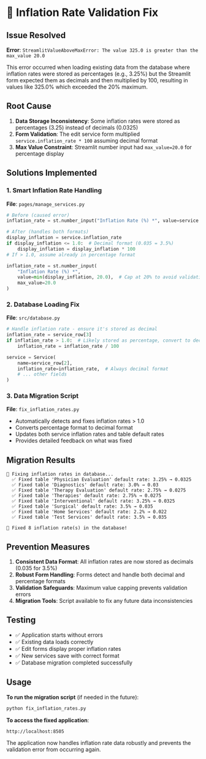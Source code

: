 # 🔧 Inflation Rate Validation Fix

## Issue Resolved

**Error**: `StreamlitValueAboveMaxError: The value 325.0 is greater than the max_value 20.0`

This error occurred when loading existing data from the database where inflation rates were stored as percentages (e.g., 3.25%) but the Streamlit form expected them as decimals and then multiplied by 100, resulting in values like 325.0% which exceeded the 20% maximum.

## Root Cause

1. **Data Storage Inconsistency**: Some inflation rates were stored as percentages (3.25) instead of decimals (0.0325)
2. **Form Validation**: The edit service form multiplied `service.inflation_rate * 100` assuming decimal format
3. **Max Value Constraint**: Streamlit number input had `max_value=20.0` for percentage display

## Solutions Implemented

### 1. **Smart Inflation Rate Handling**

**File**: `pages/manage_services.py`

```python
# Before (caused error)
inflation_rate = st.number_input("Inflation Rate (%) *", value=service.inflation_rate * 100, max_value=20.0)

# After (handles both formats)
display_inflation = service.inflation_rate
if display_inflation <= 1.0:  # Decimal format (0.035 = 3.5%)
    display_inflation = display_inflation * 100
# If > 1.0, assume already in percentage format

inflation_rate = st.number_input(
    "Inflation Rate (%) *", 
    value=min(display_inflation, 20.0),  # Cap at 20% to avoid validation error
    max_value=20.0
)
```

### 2. **Database Loading Fix**

**File**: `src/database.py`

```python
# Handle inflation rate - ensure it's stored as decimal
inflation_rate = service_row[3]
if inflation_rate > 1.0:  # Likely stored as percentage, convert to decimal
    inflation_rate = inflation_rate / 100

service = Service(
    name=service_row[2],
    inflation_rate=inflation_rate,  # Always decimal format
    # ... other fields
)
```

### 3. **Data Migration Script**

**File**: `fix_inflation_rates.py`

- Automatically detects and fixes inflation rates > 1.0
- Converts percentage format to decimal format
- Updates both service inflation rates and table default rates
- Provides detailed feedback on what was fixed

## Migration Results

```
🔧 Fixing inflation rates in database...
  ✅ Fixed table 'Physician Evaluation' default rate: 3.25% → 0.0325
  ✅ Fixed table 'Diagnostics' default rate: 3.0% → 0.03
  ✅ Fixed table 'Therapy Evaluation' default rate: 2.75% → 0.0275
  ✅ Fixed table 'Therapies' default rate: 2.75% → 0.0275
  ✅ Fixed table 'Interventional' default rate: 3.25% → 0.0325
  ✅ Fixed table 'Surgical' default rate: 3.5% → 0.035
  ✅ Fixed table 'Home Services' default rate: 2.2% → 0.022
  ✅ Fixed table 'Test Services' default rate: 3.5% → 0.035

🎉 Fixed 8 inflation rate(s) in the database!
```

## Prevention Measures

1. **Consistent Data Format**: All inflation rates are now stored as decimals (0.035 for 3.5%)
2. **Robust Form Handling**: Forms detect and handle both decimal and percentage formats
3. **Validation Safeguards**: Maximum value capping prevents validation errors
4. **Migration Tools**: Script available to fix any future data inconsistencies

## Testing

- ✅ Application starts without errors
- ✅ Existing data loads correctly
- ✅ Edit forms display proper inflation rates
- ✅ New services save with correct format
- ✅ Database migration completed successfully

## Usage

**To run the migration script** (if needed in the future):
```bash
python fix_inflation_rates.py
```

**To access the fixed application**:
```
http://localhost:8505
```

The application now handles inflation rate data robustly and prevents the validation error from occurring again.
